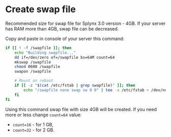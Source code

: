 Create swap file
================
Recommended size for swap file for Splynx 3.0 version - 4GB. If your server has RAM more than 4GB, swap file can be decreased.

Copy and paste in console of your server this command:

```bash
if [[ ! -f /swapfile ]]; then
    echo "Building swapfile..."
    dd if=/dev/zero of=/swapfile bs=64M count=64
    mkswap /swapfile
    chmod 0600 /swapfile
    swapon /swapfile

    # Mount on reboot
    if [[ -z "$(cat /etc/fstab | grep swapfile)" ]]; then
        echo "/swapfile none swap sw 0 0" | tee -a /etc/fstab > /dev/null 2>&1
    fi
fi
```

Using this command swap file with size 4GB will be created.
If you need more or less change `count=64` value:

* `count=16` - for 1 GB,
* `count=32` - for 2 GB.
